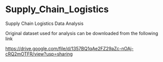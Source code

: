 # Supply_Chain_Logistics
Supply Chain Logistics Data Analysis

Original dataset used for analysis can be downloaded from the following link

https://drive.google.com/file/d/1357BQ1qAe2FZ29aZc-nOAj-cRQ2mOTFR/view?usp=sharing
